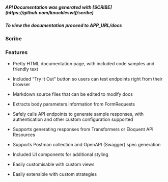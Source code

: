 <h5> API Documentation was generated with [SCRIBE](https://github.com/knuckleswtf/scribe) </h5>
<h5 ><i> To view the documentation proceed to APP_URL/docs </i></h5>

<h3>Scribe</h3>

### Features

- Pretty HTML documentation page, with included code samples and friendly text

- Included “Try It Out” button so users can test endpoints right from their browser

- Markdown source files that can be edited to modify docs

- Extracts body parameters information from FormRequests

- Safely calls API endpoints to generate sample responses, with authentication and other custom configuration supported

- Supports generating responses from Transformers or Eloquent API Resources

- Supports Postman collection and OpenAPI (Swagger) spec generation

- Included UI components for additional styling

- Easily customisable with custom views

- Easily extensible with custom strategies

